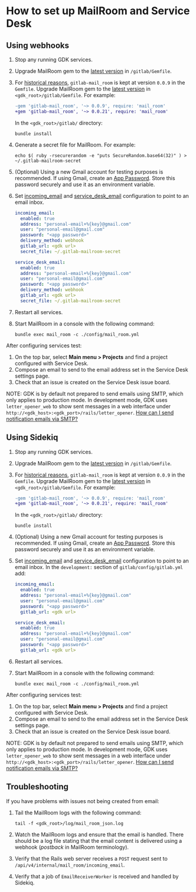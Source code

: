 # How to set up MailRoom and Service Desk

## Using webhooks

1. Stop any running GDK services.
1. Upgrade MailRoom gem to the [latest version](https://rubygems.org/gems/gitlab-mail_room/) in `/gitlab/Gemfile`.
1. For [historical reasons](https://docs.gitlab.com/ee/development/emails.html#mailroom-gem-updates), `gitlab-mail_room`
   is kept at version `0.0.9` in the `Gemfile`. Upgrade MailRoom gem to the
   [latest version](https://rubygems.org/gems/gitlab-mail_room/) in `<gdk_root>/gitlab/Gemfile`. For example:

   ```diff
   -gem 'gitlab-mail_room', '~> 0.0.9', require: 'mail_room'
   +gem 'gitlab-mail_room', '~> 0.0.21', require: 'mail_room'
   ```

   In the `<gdk_root>/gitlab/` directory:
   
   ```shell
   bundle install
   ```

1. Generate a secret file for MailRoom. For example:

   ```shell
   echo $( ruby -rsecurerandom -e "puts SecureRandom.base64(32)" ) > ~/.gitlab-mailroom-secret
   ```

1. (Optional) Using a new Gmail account for testing purposes is recommended. If using Gmail, create an
   [App Password](https://support.google.com/accounts/answer/185833). Store this password securely and use it as an
   environment variable.
1. Set [incoming_email](https://docs.gitlab.com/ee/administration/incoming_email.html) and
   [service_desk_email](https://docs.gitlab.com/ee/user/project/service_desk.html#using-a-custom-email-address)
   configuration to point to an email inbox.

   ```yaml
   incoming_email:
     enabled: true
     address: "personal-email+%{key}@gmail.com"
     user: "personal-email@gmail.com"
     password: "<app password>"
     delivery_method: webhook
     gitlab_url: <gdk url>
     secret_file: ~/.gitlab-mailroom-secret

   service_desk_email:
     enabled: true
     address: "personal-email+%{key}@gmail.com"
     user: "personal-email@gmail.com"
     password: "<app password>"
     delivery_method: webhook
     gitlab_url: <gdk url>
     secret_file: ~/.gitlab-mailroom-secret
   ```

1. Restart all services.
1. Start MailRoom in a console with the following command:

   ```shell
   bundle exec mail_room -c ./config/mail_room.yml
   ```

After configuring services test:

1. On the top bar, select **Main menu > Projects** and find a project configured with Service Desk.
1. Compose an email to send to the email address set in the Service Desk settings page.
1. Check that an issue is created on the Service Desk issue board.

NOTE:
GDK is by default not prepared to send emails using SMTP, which only applies to production mode. In development mode,
GDK uses `letter_opener_web` to show sent messages in a web interface under
`http://<gdk_host>:<gdk_port>/rails/letter_opener`. [How can I send notification emails via SMTP?](email.md)

## Using Sidekiq

1. Stop any running GDK services.
1. Upgrade MailRoom gem to the [latest version](https://rubygems.org/gems/gitlab-mail_room/) in `/gitlab/Gemfile`.
1. For [historical reasons](https://docs.gitlab.com/ee/development/emails.html#mailroom-gem-updates), `gitlab-mail_room`
   is kept at version `0.0.9` in the `Gemfile`. Upgrade MailRoom gem to the
   [latest version](https://rubygems.org/gems/gitlab-mail_room/) in `<gdk_root>/gitlab/Gemfile`. For example:

   ```diff
   -gem 'gitlab-mail_room', '~> 0.0.9', require: 'mail_room'
   +gem 'gitlab-mail_room', '~> 0.0.21', require: 'mail_room'
   ```
   
   In the `<gdk_root>/gitlab/` directory:

   ```shell
   bundle install
   ```

1. (Optional) Using a new Gmail account for testing purposes is recommended. If using Gmail, create an
   [App Password](https://support.google.com/accounts/answer/185833). Store this password securely and use it as an
   environment variable.
1. Set [incoming_email](https://docs.gitlab.com/ee/administration/incoming_email.html) and
   [service_desk_email](https://docs.gitlab.com/ee/user/project/service_desk.html#using-a-custom-email-address)
   configuration to point to an email inbox. 
   In the `development:` section of `gitlab/config/gitlab.yml` add:

   ```yaml
   incoming_email:
     enabled: true
     address: "personal-email+%{key}@gmail.com"
     user: "personal-email@gmail.com"
     password: "<app password>"
     gitlab_url: <gdk url>

   service_desk_email:
     enabled: true
     address: "personal-email+%{key}@gmail.com"
     user: "personal-email@gmail.com"
     password: "<app password>"
     gitlab_url: <gdk url>
   ```

1. Restart all services.
1. Start MailRoom in a console with the following command:

   ```shell
   bundle exec mail_room -c ./config/mail_room.yml
   ```

After configuring services test:

1. On the top bar, select **Main menu > Projects** and find a project configured with Service Desk.
1. Compose an email to send to the email address set in the Service Desk settings page.
1. Check that an issue is created on the Service Desk issue board.

NOTE:
GDK is by default not prepared to send emails using SMTP, which only applies to production mode. In development mode,
GDK uses `letter_opener_web` to show sent messages in a web interface under
`http://<gdk_host>:<gdk_port>/rails/letter_opener`. [How can I send notification emails via SMTP?](email.md)

## Troubleshooting

If you have problems with issues not being created from email:

1. Tail the MailRoom logs with the following command:

   ```shell
   tail -f <gdk_root>/log/mail_room_json.log
   ```

1. Watch the MailRoom logs and ensure that the email is handled. There should be a log file stating that the email
   content is delivered using a webhook (_postback_ in MailRoom terminology).
1. Verify that the Rails web server receives a `POST` request sent to `/api/v4/internal/mail_room/incoming_email`.
1. Verify that a job of `EmailReceiverWorker` is received and handled by Sidekiq.
